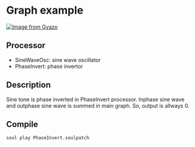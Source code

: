 # Graph example  
[![Image from Gyazo](https://i.gyazo.com/a9504cb681ca063a97fbe25b03150478.png)](https://gyazo.com/a9504cb681ca063a97fbe25b03150478)
## Processor  
- SineWaveOsc: sine wave oscillator  
- PhaseInvert: phase invertor

## Description  
Sine tone is phase inverted in PhaseInvert processor.
Inphase sine wave and outphase sine wave is summed in main graph.
So, output is allways 0.  

## Compile  
```bash
soul play PhaseInvert.soulpatch
```
